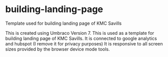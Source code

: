 # building-landing-page
Template used for building landing page of KMC Savills

This is created using Umbraco Version 7. This is used as a template for building landing page of KMC Savills. It is connected to google analytics and hubspot (I remove it for privacy purposes) It is responsive to all screen sizes provided by the browser device mode tools.
